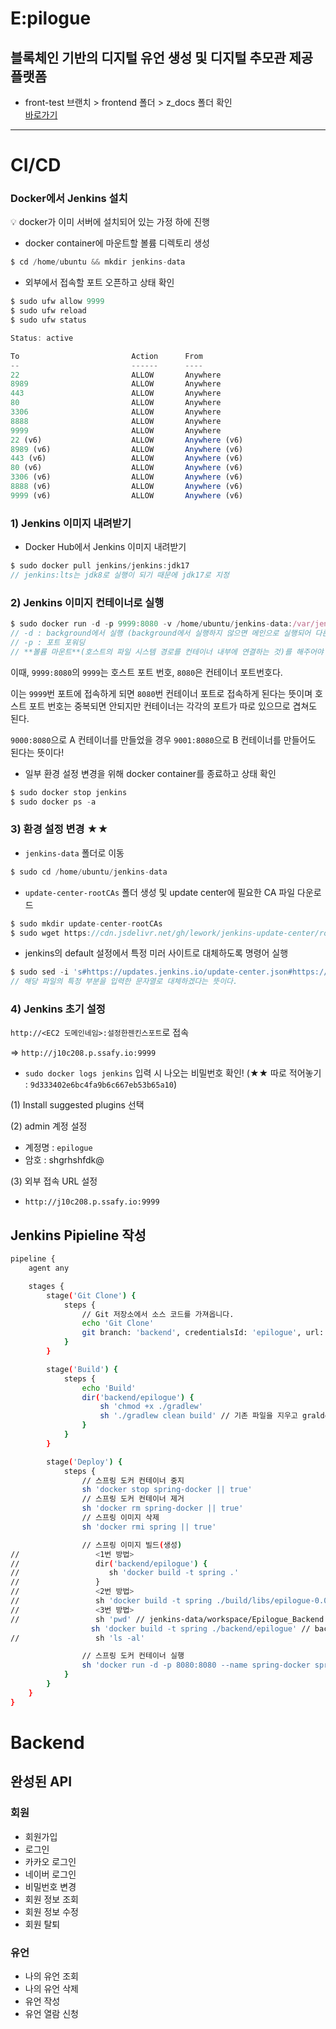 # E:pilogue
## 블록체인 기반의 디지털 유언 생성 및 디지털 추모관 제공 플랫폼

- front-test 브랜치 > frontend 폴더 > z_docs 폴더 확인<br>
[바로가기](https://lab.ssafy.com/s10-blockchain-contract-sub2/S10P22C208/-/tree/front-test/frontend/z_docs?ref_type=heads)

---

# CI/CD

### Docker에서 Jenkins 설치

<aside>
💡 docker가 이미 서버에 설치되어 있는 가정 하에 진행

</aside>

- docker container에 마운트할 볼륨 디렉토리 생성

```jsx
$ cd /home/ubuntu && mkdir jenkins-data
```

- 외부에서 접속할 포트 오픈하고 상태 확인

```jsx
$ sudo ufw allow 9999
$ sudo ufw reload
$ sudo ufw status

Status: active

To                         Action      From
--                         ------      ----
22                         ALLOW       Anywhere
8989                       ALLOW       Anywhere
443                        ALLOW       Anywhere
80                         ALLOW       Anywhere
3306                       ALLOW       Anywhere
8888                       ALLOW       Anywhere
9999                       ALLOW       Anywhere
22 (v6)                    ALLOW       Anywhere (v6)
8989 (v6)                  ALLOW       Anywhere (v6)
443 (v6)                   ALLOW       Anywhere (v6)
80 (v6)                    ALLOW       Anywhere (v6)
3306 (v6)                  ALLOW       Anywhere (v6)
8888 (v6)                  ALLOW       Anywhere (v6)
9999 (v6)                  ALLOW       Anywhere (v6)
```

### 1) Jenkins 이미지 내려받기

- Docker Hub에서 Jenkins 이미지 내려받기

```jsx
$ sudo docker pull jenkins/jenkins:jdk17
// jenkins:lts는 jdk8로 실행이 되기 때문에 jdk17로 지정
```

### 2) Jenkins 이미지 컨테이너로 실행

```jsx
$ sudo docker run -d -p 9999:8080 -v /home/ubuntu/jenkins-data:/var/jenkins_home --name jenkins -u root jenkins/jenkins:jdk17
// -d : background에서 실행 (background에서 실행하지 않으면 메인으로 실행되어 다른 컨테이너가 중지된다.)
// -p : 포트 포워딩
// **볼륨 마운트**(호스트의 파일 시스템 경로를 컨테이너 내부에 연결하는 것)를 해주어야 원하는 위치에 파일들을 생성할 수 있다.
```

이때, `9999:8080`의 `9999`는 호스트 포트 번호, `8080`은 컨테이너 포트번호다.

이는 `9999`번 포트에 접속하게 되면 `8080`번 컨테이너 포트로 접속하게 된다는 뜻이며 호스트 포트 번호는 중복되면 안되지만 컨테이너는 각각의 포트가 따로 있으므로 겹쳐도 된다.

`9000:8080`으로 A 컨테이너를 만들었을 경우 `9001:8080`으로 B 컨테이너를 만들어도 된다는 뜻이다!


- 일부 환경 설정 변경을 위해 docker container를 종료하고 상태 확인

```jsx
$ sudo docker stop jenkins
$ sudo docker ps -a
```

### 3) 환경 설정 변경 ★★

- `jenkins-data` 폴더로 이동

```jsx
$ sudo cd /home/ubuntu/jenkins-data
```

- `update-center-rootCAs` 폴더 생성 및 update center에 필요한 CA 파일 다운로드

```jsx
$ sudo mkdir update-center-rootCAs
$ sudo wget https://cdn.jsdelivr.net/gh/lework/jenkins-update-center/rootCA/update-center.crt -O ./update-center-rootCAs/update-center.crt
```

- jenkins의 default 설정에서 특정 미러 사이트로 대체하도록 명령어 실행

```jsx
$ sudo sed -i 's#https://updates.jenkins.io/update-center.json#https://raw.githubusercontent.com/lework/jenkins-update-center/master/updates/tencent/update-center.json#' ./hudson.model.UpdateCenter.xml
// 해당 파일의 특정 부분을 입력한 문자열로 대체하겠다는 뜻이다.
```

### 4) Jenkins 초기 설정

`http://<EC2 도메인네임>:설정한젠킨스포트`로 접속

⇒ `http://j10c208.p.ssafy.io:9999`

- `sudo docker logs jenkins` 입력 시 나오는 비밀번호 확인! (★★ 따로 적어놓기 : `9d333402e6bc4fa9b6c667eb53b65a10`)

(1) Install suggested plugins 선택

(2) admin 계정 설정

- 계정명 : `epilogue`
- 암호 : shgrhshfdk@

(3) 외부 접속 URL 설정

- `http://j10c208.p.ssafy.io:9999`

## Jenkins Pipieline 작성

```bash
pipeline {
    agent any

    stages {
        stage('Git Clone') {
            steps {
                // Git 저장소에서 소스 코드를 가져옵니다.
                echo 'Git Clone'
                git branch: 'backend', credentialsId: 'epilogue', url: 'https://lab.ssafy.com/s10-blockchain-contract-sub2/S10P22C208.git'
            }
        }

        stage('Build') {
            steps {
                echo 'Build'
                dir('backend/epilogue') {
                    sh 'chmod +x ./gradlew'
                    sh './gradlew clean build' // 기존 파일을 지우고 gralde로 프로젝트 새로 빌드
                }
            }
        }

        stage('Deploy') {
            steps {
                // 스프링 도커 컨테이너 중지
                sh 'docker stop spring-docker || true'
                // 스프링 도커 컨테이너 제거
                sh 'docker rm spring-docker || true'
                // 스프링 이미지 삭제
                sh 'docker rmi spring || true'

                // 스프링 이미지 빌드(생성)
//                 <1번 방법>
//                 dir('backend/epilogue') {
//                    sh 'docker build -t spring .'
//                 }
//                 <2번 방법>
//                 sh 'docker build -t spring ./build/libs/epilogue-0.0.1-SNAPSHOT.jar'
//                 <3번 방법>
//                 sh 'pwd' // jenkins-data/workspace/Epilogue_Backend
                  sh 'docker build -t spring ./backend/epilogue' // backend/epilogue 들어가서 spring 이미지 생성
//                 sh 'ls -al'

                // 스프링 도커 컨테이너 실행
                sh 'docker run -d -p 8080:8080 --name spring-docker spring'
            }
        }
    }
}
```

# Backend

## 완성된 API

### 회원

- 회원가입
- 로그인
- 카카오 로그인
- 네이버 로그인
- 비밀번호 변경
- 회원 정보 조회
- 회원 정보 수정
- 회원 탈퇴

### 유언

- 나의 유언 조회
- 나의 유언 삭제
- 유언 작성
- 유언 열람 신청
